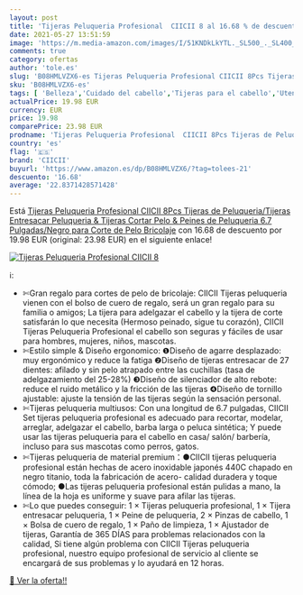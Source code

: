 ```yaml
---
layout: post
title: 'Tijeras Peluqueria Profesional  CIICII 8 al 16.68 % de descuento'
date: 2021-05-27 13:51:59
image: 'https://m.media-amazon.com/images/I/51KNDkLkYTL._SL500_._SL400_.jpg'
comments: true
category: ofertas
author: 'tole.es'
slug: 'B08HMLVZX6-es Tijeras Peluqueria Profesional CIICII 8Pcs Tijeras de...'
sku: 'B08HMLVZX6-es'
tags: [ 'Belleza','Cuidado del cabello','Tijeras para el cabello','Utensilios para corte de pelo','ciicii','tijeras', ]
actualPrice: 19.98 EUR
currency: EUR
price: 19.98
comparePrice: 23.98 EUR
prodname: 'Tijeras Peluqueria Profesional  CIICII 8Pcs Tijeras de Peluqueria/Tijeras Entresacar Peluqueria & Tijeras Cortar Pelo & Peines de Peluqueria  6.7 Pulgadas/Negro  para Corte de Pelo Bricolaje'
country: 'es'
flag: '🇪🇸'
brand: 'CIICII'
buyurl: 'https://www.amazon.es/dp/B08HMLVZX6/?tag=tolees-21'
descuento: '16.68'
average: '22.8371428571428'
---
```


Está [Tijeras Peluqueria Profesional  CIICII 8Pcs Tijeras de Peluqueria/Tijeras Entresacar Peluqueria & Tijeras Cortar Pelo & Peines de Peluqueria  6.7 Pulgadas/Negro  para Corte de Pelo Bricolaje](https://www.amazon.es/dp/B08HMLVZX6/?tag=tolees-21) con 16.68 de descuento por 19.98 EUR (original: 23.98 EUR) en el siguiente enlace!

[![Tijeras Peluqueria Profesional  CIICII 8](https://m.media-amazon.com/images/I/51KNDkLkYTL._SL500_._SL400_.jpg)](https://www.amazon.es/dp/B08HMLVZX6/?tag=tolees-21)

ℹ️:

- ✄Gran regalo para cortes de pelo de bricolaje: CIICII Tijeras peluqueria vienen con el bolso de cuero de regalo, será un gran regalo para su familia o amigos; La tijera para adelgazar el cabello y la tijera de corte satisfarán lo que necesita (Hermoso peinado, sigue tu corazón), CIICII Tijeras Peluqueria Profesional el cabello son seguras y fáciles de usar para hombres, mujeres, niños, mascotas.
- ✄Estilo simple & Diseño ergonomico: ❶Diseño de agarre desplazado: muy ergonómico y reduce la fatiga ❷Diseño de tijeras entresacar de 27 dientes: afilado y sin pelo atrapado entre las cuchillas (tasa de adelgazamiento del 25-28%) ❸Diseño de silenciador de alto rebote: reduce el ruido metálico y la fricción de las tijeras ❹Diseño de tornillo ajustable: ajuste la tensión de las tijeras según la sensación personal.
- ✄Tijeras peluqueria multiusos: Con una longitud de 6.7 pulgadas, CIICII Set tijeras peluqueria profesional es adecuado para recortar, modelar, arreglar, adelgazar el cabello, barba larga o peluca sintética; Y puede usar las tijeras peluqueria para el cabello en casa/ salón/ barbería, incluso para sus mascotas como perros, gatos.
- ✄Tijeras peluqueria de material premium：●CIICII tijeras peluqueria profesional están hechas de acero inoxidable japonés 440C chapado en negro titanio, toda la fabricación de acero- calidad duradera y toque cómodo; ●Las tijeras peluqueria profesional están pulidas a mano, la línea de la hoja es uniforme y suave para afilar las tijeras.
- ✄Lo que puedes conseguir: 1 × Tijeras peluqueria profesional, 1 × Tijera entresacar peluqueria, 1 × Peine de peluqueria, 2 × Pinzas de cabello, 1 × Bolsa de cuero de regalo, 1 × Paño de limpieza, 1 × Ajustador de tijeras, Garantía de 365 DÍAS para problemas relacionados con la calidad, Si tiene algún problema con CIICII Tijeras peluqueria profesional, nuestro equipo profesional de servicio al cliente se encargará de sus problemas y lo ayudará en 12 horas.

[🛒 Ver la oferta!!](https://www.amazon.es/dp/B08HMLVZX6/?tag=tolees-21)
